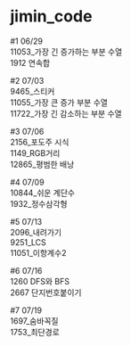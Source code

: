 # jimin_code


#1 06/29    
11053_가장 긴 증가하는 부분 수열   
1912 연속합

#2 07/03   
9465_스티커   
11055_가장 큰 증가 부분 수열   
11722_가장 긴 감소하는 부분 수열   

#3 07/06   
2156_포도주 시식   
1149_RGB거리   
12865_평범한 배낭

#4 07/09   
10844_쉬운 계단수     
1932_정수삼각형

#5 07/13   
2096_내려가기   
9251_LCS   
11051_이항계수2   

#6 07/16       
1260 DFS와 BFS    
2667 단지번호붙이기    

#7 07/19     
1697_숨바꼭질     
1753_최단경로    
